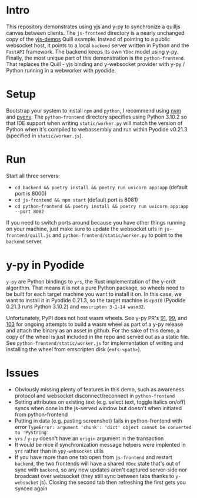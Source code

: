 # Intro

This repository demonstrates using yjs and y-py to synchronize a quilljs canvas between clients. The `js-frontend` directory is a nearly unchanged copy of the [yjs-demos](https://github.com/yjs/yjs-demos) Quill example. Instead of pointing to a public websocket host, it points to a local `backend` server written in Python and the `FastAPI` framework. The backend keeps its own `YDoc` model using y-py. Finally, the most unique part of this demonstration is the `python-frontend`. That replaces the Quill - yjs binding and y-websocket provider with y-py / Python running in a webworker with pyodide.

# Setup

Bootstrap your system to install `npm` and `python`, I recommend using [nvm](https://github.com/nvm-sh/nvm) and [pyenv](https://github.com/pyenv/pyenv). The `python-frontend` directory specifies using Python 3.10.2 so that IDE support when writing `static/worker.py` will match the version of Python when it's compiled to webassembly and run within Pyodide v0.21.3 (specified in `static/worker.js`).

# Run

Start all three servers:

 - `cd backend && poetry install && poetry run uvicorn app:app` (default port is 8000)
 - `cd js-frontend && npm start` (default port is 8081)
 - `cd python-frontend && poetry install && poetry run uvicorn app:app --port 8082`

If you need to switch ports around because you have other things running on your machine, just make sure to update the websocket urls in `js-frontend/quill.js` and `python-frontend/static/worker.py` to point to the `backend` server.

# y-py in Pyodide

`y-py` are Python bindings to `yrs`, the Rust implementation of the y-crdt algorithm. That means it is not a pure Python package, so wheels need to be built for each target machine you want to install it on. In this case, we want to install it in Pyodide 0.21.3, so the target machine is `cp310` (Pyodide 0.21.3 runs Python 3.10.2) and `emscripten 3-1-14 wasm32`.

Unfortunately, PyPI does not host wasm wheels. See y-py PR's [91](https://github.com/y-crdt/ypy/pull/91), [99](https://github.com/y-crdt/ypy/pull/99), and [103](https://github.com/y-crdt/ypy/pull/103) for ongoing attempts to build a wasm wheel as part of a y-py release and attach the binary as an asset in github. For the sake of this demo, a copy of the wheel is just included in the repo and served out as a static file. See `python-frontend/static/worker.js` for implementation of writing and installing the wheel from emscripten disk (`emfs:<path>`).

# Issues

 - Obviously missing plenty of features in this demo, such as awareness protocol and websocket disconnect/reconnect in `python-frontend`
 - Setting attributes on existing text (e.g. select text, toggle italics on/off) syncs when done in the js-served window but doesn't when initiated from python-frontend
 - Putting in data (e.g. pasting screenshot) fails in python-frontend with error `TypeError: argument 'chunk': 'dict' object cannot be converted to 'PyString'`
 - `yrs` / `y-py` doesn't have an `origin` argument in the transaction
 - It would be nice if synchronization message helpers were implented in `yrs` rather than in `ypy-websocket` utils
 - If you have more than one tab open from `js-frontend` and restart `backend`, the two frontends will have a shared `YDoc` state that's out of sync with `backend`, so any new updates aren't captured server-side nor broadcast over websocket (they still sync between tabs thanks to `y-websocket` js). Closing the second tab then refreshing the first gets you synced again




